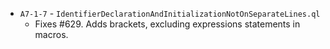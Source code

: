 - `A7-1-7` - `IdentifierDeclarationAndInitializationNotOnSeparateLines.ql`
  - Fixes #629. Adds brackets, excluding expressions statements in macros.

